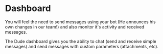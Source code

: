 # Dashboard

 You will feel the need to send messages using your bot (He announces his own changes in our team!) and also monitor it's activity and received messages.
 
 The Dude dashboard gives you the ability to chat (send and receive simple messages) and send messages with custom parameters (attachments, etc). 